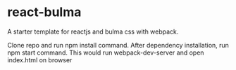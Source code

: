 # react-bulma
 A starter template for reactjs and bulma css with webpack.
 
Clone repo and run npm install command.
After dependency installation, run npm start command. This would run webpack-dev-server and open index.html on browser
